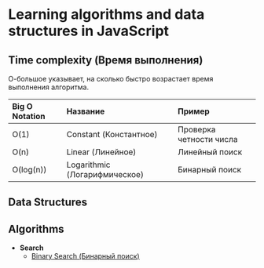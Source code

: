 # Learning algorithms and data structures in JavaScript

## Time complexity (Время выполнения)

О-большое указывает, на сколько быстро возрастает время выполнения алгоритма.

| Big O Notation  | Название                      | Пример                  |
| :-------------- | :---------------------------- | :---------------------- |
| O(1)            | Constant (Константное)        | Проверка четности числа |
| O(n)            | Linear (Линейное)             | Линейный поиск          | 
| O(log(n))       | Logarithmic (Логарифмическое) | Бинарный поиск          | 


## Data Structures

## Algorithms

* **Search**
  * [Binary Search (Бинарный поиск)](algorithms/search/binary-search)